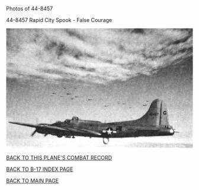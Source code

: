 
Photos of 44-8457






 




44-8457 Rapid City Spook \- False Courage  
  

![](44-8457.jpg)  
  

[BACK TO THIS PLANE'S COMBAT RECORD](b17s/44-8457.md)  

[BACK TO B-17 INDEX PAGE](000b17s.md)  

[BACK TO MAIN PAGE](index.html)


